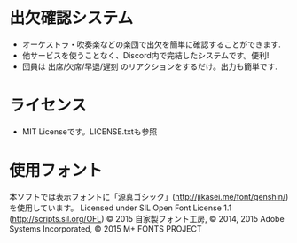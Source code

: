 # 出欠確認システム
- オーケストラ・吹奏楽などの楽団で出欠を簡単に確認することができます.
- 他サービスを使うことなく、Discord内で完結したシステムです。便利!
- 団員は 出席/欠席/早退/遅刻 のリアクションをするだけ。出力も簡単です.


# ライセンス
- MIT Licenseです。LICENSE.txtも参照

# 使用フォント
本ソフトでは表示フォントに「源真ゴシック」(http://jikasei.me/font/genshin/) を使用しています。
Licensed under SIL Open Font License 1.1 (http://scripts.sil.org/OFL)
© 2015 自家製フォント工房, © 2014, 2015 Adobe Systems Incorporated, © 2015 M+
FONTS PROJECT
